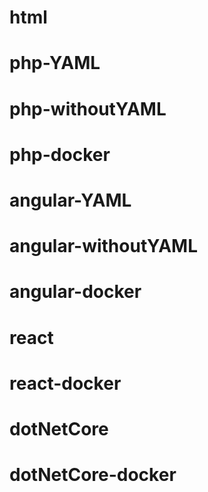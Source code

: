# html

# php-YAML

# php-withoutYAML

# php-docker

# angular-YAML

# angular-withoutYAML

# angular-docker

# react

# react-docker

# dotNetCore

# dotNetCore-docker

